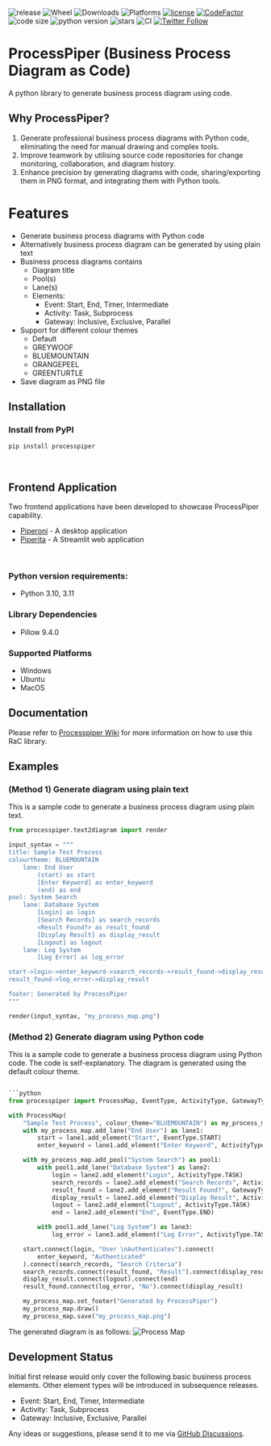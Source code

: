 ![release](https://img.shields.io/pypi/v/processpiper?style=plastic)
![Wheel](https://img.shields.io/pypi/wheel/processpiper?style=plastic)
![Downloads](https://img.shields.io/pypi/dm/processpiper?style=plastic)
![Platforms](https://img.shields.io/badge/Platform%3A-win%20%7C%20ubuntu%20%7C%20osx-brightgreen?style=plastic)
[![license](https://img.shields.io/badge/license-mit-brightgreen.svg?style=plastic)](https://en.wikipedia.org/wiki/MIT_License)
[![CodeFactor](https://www.codefactor.io/repository/github/csgoh/processpiper/badge?style=plastic)](https://www.codefactor.io/repository/github/csgoh/processpiper)
![code size](https://img.shields.io/github/languages/code-size/csgoh/processmapper?style=plastic)
![python version](https://img.shields.io/pypi/pyversions/processpiper?style=plastic)
![stars](https://img.shields.io/github/stars/csgoh/processpiper?style=plastic)
![CI](https://github.com/csgoh/processpiper/actions/workflows/python-package.yml/badge.svg)
[![Twitter Follow](https://img.shields.io/twitter/follow/CSGohNZ?style=social)](https://twitter.com/CSGohNZ)

# ProcessPiper (Business Process Diagram as Code)
A python library to generate business process diagram using code. 

## Why ProcessPiper?
1. Generate professional business process diagrams with Python code, eliminating the need for manual drawing and complex tools.
2. Improve teamwork by utilising source code repositories for change monitoring, collaboration, and diagram history.
3. Enhance precision by generating diagrams with code, sharing/exporting them in PNG format, and integrating them with Python tools.


# Features
* Generate business process diagrams with Python code
* Alternatively business process diagram can be generated by using plain text
* Business process diagrams contains
  * Diagram title
  * Pool(s)
  * Lane(s)
  * Elements:
    * Event: Start, End, Timer, Intermediate
    * Activity: Task, Subprocess
    * Gateway: Inclusive, Exclusive, Parallel
* Support for different colour themes
  * Default
  * GREYWOOF
  * BLUEMOUNTAIN
  * ORANGEPEEL
  * GREENTURTLE
* Save diagram as PNG file

## Installation
### Install from PyPI
```bash
pip install processpiper
```

<br>

## Frontend Application
Two frontend applications have been developed to showcase ProcessPiper capability.
* [Piperoni](https://github.com/csgoh/Piperoni) - A desktop application
* [Piperita](https://piperita.streamlit.app/) - A Streamlit web application

<br>

### Python version requirements:
* Python 3.10, 3.11
  
### Library Dependencies
* Pillow 9.4.0

### Supported Platforms
* Windows
* Ubuntu
* MacOS

## Documentation
Please refer to [Processpiper Wiki](https://github.com/csgoh/processpiper/wiki) for more information on how to use this RaC library.

## Examples
### (Method 1) Generate diagram using plain text
This is a sample code to generate a business process diagram using plain text. 
```python
from processpiper.text2diagram import render

input_syntax = """
title: Sample Test Process
colourtheme: BLUEMOUNTAIN
    lane: End User
        (start) as start
        [Enter Keyword] as enter_keyword
        (end) as end
pool: System Search
    lane: Database System
        [Login] as login
        [Search Records] as search_records
        <Result Found?> as result_found
        [Display Result] as display_result
        [Logout] as logout
    lane: Log System
        [Log Error] as log_error

start->login->enter_keyword->search_records->result_found->display_result->logout->end
result_found->log_error->display_result

footer: Generated by ProcessPiper
"""

render(input_syntax, "my_process_map.png")

```

### (Method 2) Generate diagram using Python code
This is a sample code to generate a business process diagram using Python code. The code is self-explanatory. The diagram is generated using the default colour theme.

```python

```python
from processpiper import ProcessMap, EventType, ActivityType, GatewayType

with ProcessMap(
    "Sample Test Process", colour_theme="BLUEMOUNTAIN") as my_process_map:
    with my_process_map.add_lane("End User") as lane1:
        start = lane1.add_element("Start", EventType.START)
        enter_keyword = lane1.add_element("Enter Keyword", ActivityType.TASK)

    with my_process_map.add_pool("System Search") as pool1:
        with pool1.add_lane("Database System") as lane2:
            login = lane2.add_element("Login", ActivityType.TASK)
            search_records = lane2.add_element("Search Records", ActivityType.TASK)
            result_found = lane2.add_element("Result Found?", GatewayType.EXCLUSIVE)
            display_result = lane2.add_element("Display Result", ActivityType.TASK)
            logout = lane2.add_element("Logout", ActivityType.TASK)
            end = lane2.add_element("End", EventType.END)

        with pool1.add_lane("Log System") as lane3:
            log_error = lane3.add_element("Log Error", ActivityType.TASK)

    start.connect(login, "User \nAuthenticates").connect(
        enter_keyword, "Authenticated"
    ).connect(search_records, "Search Criteria")
    search_records.connect(result_found, "Result").connect(display_result, "Yes")
    display_result.connect(logout).connect(end)
    result_found.connect(log_error, "No").connect(display_result)

    my_process_map.set_footer("Generated by ProcessPiper")
    my_process_map.draw()
    my_process_map.save("my_process_map.png")
```

The generated diagram is as follows:
![Process Map](https://github.com/csgoh/processpiper/blob/main/images/test/test_auto_case1.png)


## Development Status
Initial first release would only cover the following basic business process elements. Other element types will be introduced in subsequence releases.

* Event: Start, End, Timer, Intermediate
* Activity: Task, Subprocess
* Gateway: Inclusive, Exclusive, Parallel

Any ideas or suggestions, please send it to me via [GitHub Discussions](https://github.com/csgoh/processmapper/discussions).




